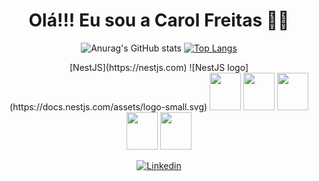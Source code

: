 <h1 align="center" color=""2DFFA0">Olá!!! Eu sou a Carol Freitas 👋🚀</h1>


<div align="center" justfycontent="center">

 



<div display="flex" align="center" justfycontent="center">
  
  ![Anurag's GitHub stats](https://github-readme-stats.vercel.app/api?username=anuraghazra&show_icons=true&theme=radical) 
[![Top Langs](https://github-readme-stats.vercel.app/api/top-langs/?username=anuraghazra&layout=donut)](https://github.com/anuraghazra/github-readme-stats)

</div>






<div align="center">
  [NestJS](https://nestjs.com) ![NestJS logo](https://docs.nestjs.com/assets/logo-small.svg)


  

  <img height="60" width="50"  src="https://cdn.jsdelivr.net/gh/devicons/devicon/icons/javascript/javascript-plain.svg" />
  <img height="60" width="50"  src="https://cdn.jsdelivr.net/gh/devicons/devicon/icons/react/react-original.svg" />
  <img height="60" width="50"  src="https://cdn.jsdelivr.net/gh/devicons/devicon/icons/python/python-plain.svg" />


  <img  height="60" width="50" src="https://cdn.jsdelivr.net/gh/devicons/devicon/icons/nodejs/nodejs-original.svg" />
  
  <img height="60" width="50" src="https://cdn.jsdelivr.net/gh/devicons/devicon/icons/mysql/mysql-original.svg" />
      
          
</div>

 [![Linkedin](https://img.shields.io/badge/LinkedIn-0077B5?style=for-the-badge&logo=linkedin&logoColor=white)](https://www.linkedin.com/in/carol-freitas-978925239/)


